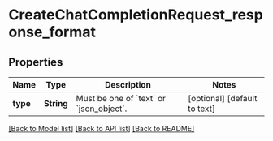 # CreateChatCompletionRequest_response_format
## Properties

| Name | Type | Description | Notes |
|------------ | ------------- | ------------- | -------------|
| **type** | **String** | Must be one of &#x60;text&#x60; or &#x60;json_object&#x60;. | [optional] [default to text] |

[[Back to Model list]](../README.md#documentation-for-models) [[Back to API list]](../README.md#documentation-for-api-endpoints) [[Back to README]](../README.md)

